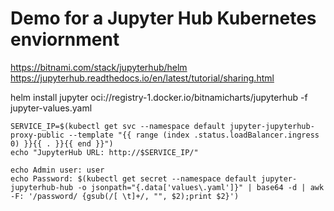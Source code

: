 # Demo for a Jupyter Hub Kubernetes enviornment

https://bitnami.com/stack/jupyterhub/helm 
https://jupyterhub.readthedocs.io/en/latest/tutorial/sharing.html

helm install jupyter oci://registry-1.docker.io/bitnamicharts/jupyterhub -f jupyter-values.yaml

```
SERVICE_IP=$(kubectl get svc --namespace default jupyter-jupyterhub-proxy-public --template "{{ range (index .status.loadBalancer.ingress 0) }}{{ . }}{{ end }}")
echo "JupyterHub URL: http://$SERVICE_IP/"

echo Admin user: user
echo Password: $(kubectl get secret --namespace default jupyter-jupyterhub-hub -o jsonpath="{.data['values\.yaml']}" | base64 -d | awk -F: '/password/ {gsub(/[ \t]+/, "", $2);print $2}')
```